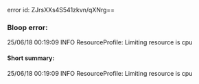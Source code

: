 error id: ZJrsXXs4S541zkvn/qXNrg==
### Bloop error:

25/06/18 00:19:09 INFO ResourceProfile: Limiting resource is cpu
#### Short summary: 

25/06/18 00:19:09 INFO ResourceProfile: Limiting resource is cpu